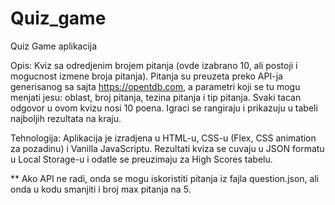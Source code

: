 # Quiz_game

Quiz Game aplikacija

Opis: 
Kviz sa odredjenim brojem pitanja (ovde izabrano 10, ali postoji i mogucnost izmene broja pitanja). 
Pitanja su preuzeta preko API-ja generisanog sa sajta https://opentdb.com, a parametri koji se tu mogu menjati jesu: oblast, broj pitanja, tezina pitanja i tip pitanja.
Svaki tacan odgovor u ovom kvizu nosi 10 poena. Igraci se rangiraju i prikazuju u tabeli najboljih rezultata na kraju.

Tehnologija:
Aplikacija je izradjena u HTML-u, CSS-u (Flex, CSS animation za pozadinu) i Vanilla JavaScriptu. Rezultati kviza se cuvaju u JSON formatu u Local Storage-u i odatle se preuzimaju za High Scores tabelu.
 
**
Ako API ne radi, onda se mogu iskoristiti pitanja iz fajla question.json, ali onda u kodu smanjiti i broj max pitanja na 5.

